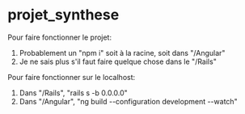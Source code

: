 # projet_synthese

Pour faire fonctionner le projet:

1) Probablement un "npm i" soit à la racine, soit dans "/Angular"
2) Je ne sais plus s'il faut faire quelque chose dans le "/Rails"


Pour faire fonctionner sur le localhost:

1) Dans "/Rails", "rails s -b 0.0.0.0"
2) Dans "/Angular", "ng build --configuration development --watch"
